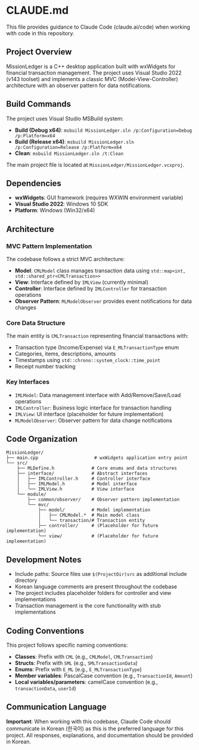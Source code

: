 # CLAUDE.md

This file provides guidance to Claude Code (claude.ai/code) when working with code in this repository.

## Project Overview

MissionLedger is a C++ desktop application built with wxWidgets for financial transaction management. The project uses Visual Studio 2022 (v143 toolset) and implements a classic MVC (Model-View-Controller) architecture with an observer pattern for data notifications.

## Build Commands

The project uses Visual Studio MSBuild system:

- **Build (Debug x64)**: `msbuild MissionLedger.sln /p:Configuration=Debug /p:Platform=x64`
- **Build (Release x64)**: `msbuild MissionLedger.sln /p:Configuration=Release /p:Platform=x64`
- **Clean**: `msbuild MissionLedger.sln /t:Clean`

The main project file is located at `MissionLedger/MissionLedger.vcxproj`.

## Dependencies

- **wxWidgets**: GUI framework (requires WXWIN environment variable)
- **Visual Studio 2022**: Windows 10 SDK
- **Platform**: Windows (Win32/x64)

## Architecture

### MVC Pattern Implementation

The codebase follows a strict MVC architecture:

- **Model**: `CMLModel` class manages transaction data using `std::map<int, std::shared_ptr<CMLTransaction>>`
- **View**: Interface defined by `IMLView` (currently minimal)
- **Controller**: Interface defined by `IMLController` for transaction operations
- **Observer Pattern**: `MLModelObserver` provides event notifications for data changes

### Core Data Structure

The main entity is `CMLTransaction` representing financial transactions with:
- Transaction type (Income/Expense) via `E_MLTransactionType` enum
- Categories, items, descriptions, amounts
- Timestamps using `std::chrono::system_clock::time_point`
- Receipt number tracking

### Key Interfaces

- `IMLModel`: Data management interface with Add/Remove/Save/Load operations
- `IMLController`: Business logic interface for transaction handling
- `IMLView`: UI interface (placeholder for future implementation)
- `MLModelObserver`: Observer pattern for data change notifications

## Code Organization

```
MissionLedger/
├── main.cpp                     # wxWidgets application entry point
└── src/
    ├── MLDefine.h              # Core enums and data structures
    ├── interface/              # Abstract interfaces
    │   ├── IMLController.h     # Controller interface
    │   ├── IMLModel.h          # Model interface
    │   └── IMLView.h           # View interface
    └── module/
        ├── common/observer/    # Observer pattern implementation
        └── mvc/
            ├── model/          # Model implementation
            │   ├── CMLModel.*  # Main model class
            │   └── transaction/# Transaction entity
            ├── controller/     # (Placeholder for future implementation)
            └── view/           # (Placeholder for future implementation)
```

## Development Notes

- Include paths: Source files use `$(ProjectDir)src` as additional include directory
- Korean language comments are present throughout the codebase
- The project includes placeholder folders for controller and view implementations
- Transaction management is the core functionality with stub implementations

## Coding Conventions

This project follows specific naming conventions:

- **Classes**: Prefix with `CML` (e.g., `CMLModel`, `CMLTransaction`)
- **Structs**: Prefix with `SML` (e.g., `SMLTransactionData`)
- **Enums**: Prefix with `E_ML` (e.g., `E_MLTransactionType`)
- **Member variables**: PascalCase convention (e.g., `TransactionId`, `Amount`)
- **Local variables/parameters**: camelCase convention (e.g., `transactionData`, `userId`)

## Communication Language

**Important**: When working with this codebase, Claude Code should communicate in Korean (한국어) as this is the preferred language for this project. All responses, explanations, and documentation should be provided in Korean.
